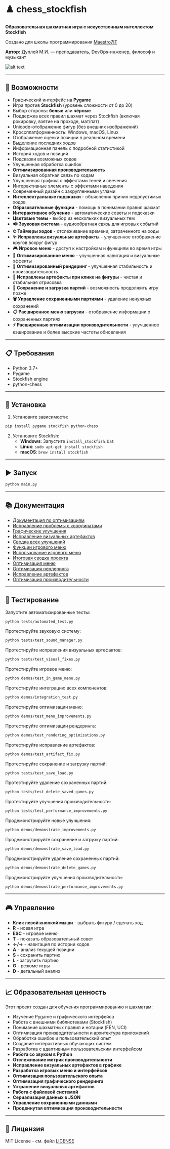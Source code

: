 # ♟️ chess_stockfish

**Образовательная шахматная игра с искусственным интеллектом Stockfish**  

Создано для школы программирования [Maestro7IT](https://school-maestro7it.ru/)  

**Автор:** Дуплей М.И. — преподаватель, DevOps-инженер, философ и музыкант

![alt text](image.png)

---

## 🌟 Возможности

- Графический интерфейс на **Pygame**
- Игра против **Stockfish** (уровень сложности от 0 до 20)
- Выбор стороны: **белые** или **чёрные**
- Поддержка всех правил шахмат через Stockfish (включая рокировку, взятие на проходе, мат/пат)
- Unicode-отображение фигур (без внешних изображений)
- Кроссплатформенность: Windows, macOS, Linux
- Отображение оценки позиции в реальном времени
- Выделение последних ходов
- Информационная панель с подробной статистикой
- История ходов и позиций
- Подсказки возможных ходов
- Улучшенная обработка ошибок
- **Оптимизированная производительность**
- Визуальная обратная связь по ходам
- Улучшенная графика с эффектами теней и свечения
- Интерактивные элементы с эффектами наведения
- Современный дизайн с закругленными углами
- **Интеллектуальные подсказки** - объяснения причин недопустимых ходов
- **Образовательные функции** - помощь в понимании правил шахмат
- **Интерактивное обучение** - автоматические советы и подсказки
- **Цветовые темы** - выбор из нескольких визуальных тем
- **🔊 Звуковая система** - аудиообратная связь для игровых событий
- **⏱ Таймеры ходов** - отслеживание времени, затраченного на ходы
- **✨ Исправлены визуальные артефакты** - улучшенное отображение кругов вокруг фигур
- **🎮 Игровое меню** - доступ к настройкам и функциям во время игры
- **🎯 Оптимизированное меню** - улучшенная навигация и визуальные эффекты
- **🚀 Оптимизированный рендеринг** - улучшенная стабильность и производительность
- **🔧 Исправлены артефакты при клике на фигуры** - чистая и стабильная отрисовка
- **💾 Сохранение и загрузка партий** - возможность продолжить игру позже
- **🗑 Управление сохраненными партиями** - удаление ненужных сохранений
- **📋 Расширенное меню загрузки** - отображение информации о сохраненных партиях
- **⚡ Расширенные оптимизации производительности** - улучшенное кэширование и более высокие частоты обновления

---

## 📋 Требования

- Python 3.7+
- Pygame
- Stockfish engine
- python-chess

---

## 🚀 Установка

1. Установите зависимости:
```bash
pip install pygame stockfish python-chess
```

2. Установите Stockfish:
   - **Windows**: Запустите `install_stockfish.bat`
   - **Linux**: `sudo apt-get install stockfish`
   - **macOS**: `brew install stockfish`

---

## ▶️ Запуск

```bash
python main.py
```

---

## 📚 Документация

- [Документация по оптимизациям](docs/code_optimizations.md)
- [Исправление проблемы с координатами](docs/coordinate_fix.md)
- [Графические улучшения](docs/graphics_improvements.md)
- [Исправление визуальных артефактов](summary/VISUAL_FIXES_SUMMARY.md)
- [Сводка всех улучшений](summary/FINAL_IMPROVEMENTS_SUMMARY.md)
- [Функции игрового меню](summary/IN_GAME_MENU_FEATURES.md)
- [Использование игрового меню](docs/IN_GAME_MENU_USAGE.md)
- [Итоговая сводка проекта](summary/FINAL_PROJECT_SUMMARY.md)
- [Оптимизация меню](summary/MENU_OPTIMIZATION_SUMMARY.md)
- [Оптимизация рендеринга](summary/RENDERING_OPTIMIZATIONS.md)
- [Исправление артефактов](summary/ARTIFACT_FIX_SUMMARY.md)
- [Оптимизация производительности](summary/OPTIMIZATION_SUMMARY.md)

---

## 🧪 Тестирование

Запустите автоматизированные тесты:
```bash
python tests/automated_test.py
```

Протестируйте звуковую систему:
```bash
python tests/test_sound_manager.py
```

Протестируйте исправления визуальных артефактов:
```bash
python tests/test_visual_fixes.py
```

Протестируйте игровое меню:
```bash
python demos/test_in_game_menu.py
```

Протестируйте интеграцию всех компонентов:
```bash
python demos/integration_test.py
```

Протестируйте оптимизации меню:
```bash
python demos/test_menu_improvements.py
```

Протестируйте оптимизации рендеринга:
```bash
python demos/test_rendering_optimizations.py
```

Протестируйте исправление артефактов:
```bash
python demos/test_artifact_fix.py
```

Протестируйте сохранение и загрузку партий:
```bash
python tests/test_save_load.py
```

Протестируйте удаление сохраненных партий:
```bash
python tests/test_delete_saved_games.py
```

Протестируйте улучшения производительности:
```bash
python tests/test_performance_improvements.py
```

Продемонстрируйте новые улучшения:
```bash
python demos/demonstrate_improvements.py
```

Продемонстрируйте сохранение и загрузку партий:
```bash
python demos/demonstrate_save_load.py
```

Продемонстрируйте удаление сохраненных партий:
```bash
python demos/demonstrate_delete_games.py
```

Продемонстрируйте улучшения производительности:
```bash
python demos/demonstrate_performance_improvements.py
```

---

## 🎮 Управление

- **Клик левой кнопкой мыши** - выбрать фигуру / сделать ход
- **R** - новая игра
- **ESC** - игровое меню
- **T** - показать образовательный совет
- **←/→** - навигация по истории ходов
- **A** - анализ текущей позиции
- **S** - сохранить партию
- **L** - загрузить партию
- **G** - резюме игры
- **D** - детальный анализ

---

## 📈 Образовательная ценность

Этот проект создан для обучения программированию и шахматам:
- Изучение Pygame и графического интерфейса
- Работа с внешними библиотеками (Stockfish)
- Понимание шахматных правил и нотации (FEN, UCI)
- Оптимизация производительности и архитектура приложений
- Обработка ошибок и пользовательский опыт
- Создание интерактивных обучающих систем
- Разработка с адаптивным пользовательским интерфейсом
- **Работа со звуком в Python**
- **Отслеживание метрик производительности**
- **Исправление визуальных артефактов в графике**
- **Разработка игровых меню и интерфейсов**
- **Оптимизация пользовательского опыта**
- **Оптимизация графического рендеринга**
- **Устранение визуальных артефактов**
- **Работа с файловой системой**
- **Сериализация данных в JSON**
- **Управление сохраненными данными**
- **Продвинутая оптимизация производительности**

---

## 📄 Лицензия

MIT License - см. файл [LICENSE](LICENSE)
